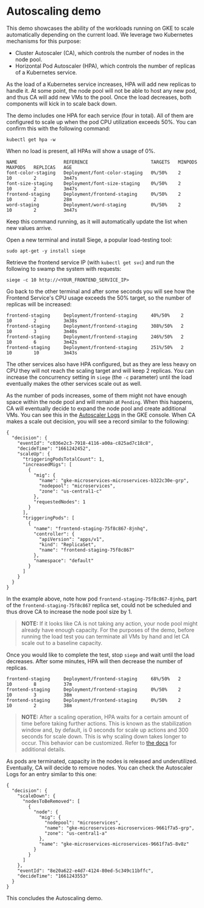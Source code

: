 # Autoscaling demo

This demo showcases the ability of the workloads running on GKE to scale automatically depending on the current load. We leverage two Kubernetes mechanisms for this purpose:

* Cluster Autoscaler (CA), which controls the number of nodes in the node pool.
* Horizontal Pod Autoscaler (HPA), which controls the number of replicas of a Kubernetes service.

As the load of a Kubernetes service increases, HPA will add new replicas to handle it. At some point, the node pool will not be able to host any new pod, and thus CA will add new VMs to the pool. Once the load decreases, both components will kick in to scale back down.

The demo includes one HPA for each service (four in total). All of them are configured to scale up when the pod CPU utilization exceeds 50%. You can confirm this with the following command:

```
kubectl get hpa -w
```

When no load is present, all HPAs will show a usage of 0%.

```
NAME                 REFERENCE                       TARGETS   MINPODS   MAXPODS   REPLICAS   AGE
font-color-staging   Deployment/font-color-staging   0%/50%    2         10        2          3m47s
font-size-staging    Deployment/font-size-staging    0%/50%    2         10        2          3m47s
frontend-staging     Deployment/frontend-staging     0%/50%    2         10        2          28m
word-staging         Deployment/word-staging         0%/50%    2         10        2          3m47s
```

Keep this command running, as it will automatically update the list when new values arrive.

Open a new terminal and install Siege, a popular load-testing tool:

```
sudo apt-get -y install siege
```

Retrieve the frontend service IP (with `kubectl get svc`) and run the following to swamp the system with requests:

```
siege -c 10 http://<YOUR_FRONTEND_SERVICE_IP>
```

Go back to the other terminal and after some seconds you will see how the Frontend Service's CPU usage exceeds the 50% target, so the number of replicas will be increased:

```
frontend-staging     Deployment/frontend-staging     40%/50%    2         10        2          3m38s
frontend-staging     Deployment/frontend-staging     308%/50%   2         10        3          3m40s
frontend-staging     Deployment/frontend-staging     246%/50%   2         10        6          3m42s
frontend-staging     Deployment/frontend-staging     251%/50%   2         10        10         3m43s
```

The other services also have HPA configured, but as they are less heavy on CPU they will not reach the scaling target and will keep 2 replicas. You can increase the concurrency setting in `siege` (the `-c` parameter) until the load eventually makes the other services scale out as well.

As the number of pods increases, some of them might not have enough space within the node pool and will remain at `Pending`. When this happens, CA will eventually decide to expand the node pool and create additional VMs. You can see this in the [Autoscaler Logs](https://cloud.google.com/kubernetes-engine/docs/how-to/cluster-autoscaler-visibility) in the GKE console. When CA makes a scale out decision, you will see a record similar to the following:

```
{
  "decision": {
    "eventId": "c036e2c3-7918-4116-a00a-c825ad7c18c8",
    "decideTime": "1661242452",
    "scaleUp": {
      "triggeringPodsTotalCount": 1,
      "increasedMigs": [
        {
          "mig": {
            "name": "gke-microservices-microservices-b322c30e-grp",
            "nodepool": "microservices",
            "zone": "us-central1-c"
          },
          "requestedNodes": 1
        }
      ],
      "triggeringPods": [
        {
          "name": "frontend-staging-75f8c867-8jnhq",
          "controller": {
            "apiVersion": "apps/v1",
            "kind": "ReplicaSet",
            "name": "frontend-staging-75f8c867"
          },
          "namespace": "default"
        }
      ]
    }
  }
}
```

In the example above, note how pod `frontend-staging-75f8c867-8jnhq`, part of the `frontend-staging-75f8c867` replica set, could not be scheduled and thus drove CA to increase the node pool size by 1.

> **NOTE:** If it looks like CA is not taking any action, your node pool might already have enough capacity. For the purposes of the demo, before running the load test you can terminate all VMs by hand and let CA scale out to a baseline capacity.

Once you would like to complete the test, stop `siege` and wait until the load decreases. After some minutes, HPA will then decrease the number of replicas.

```
frontend-staging     Deployment/frontend-staging     68%/50%   2         10        8          37m
frontend-staging     Deployment/frontend-staging     0%/50%    2         10        3          38m
frontend-staging     Deployment/frontend-staging     0%/50%    2         10        2          38m
```

> **NOTE:** After a scaling operation, HPA waits for a certain amount of time before taking further actions. This is known as the stabilization window and, by default, is 0 seconds for scale up actions and 300 seconds for scale down. This is why scaling down takes longer to occur. This behavior can be customized. Refer to [the docs](https://kubernetes.io/docs/tasks/run-application/horizontal-pod-autoscale/#default-behavior) for additional details.

As pods are terminated, capacity in the nodes is released and underutilized. Eventually, CA will decide to remove nodes. You can check the Autoscaler Logs for an entry similar to this one:

```
{
  "decision": {
    "scaleDown": {
      "nodesToBeRemoved": [
        {
          "node": {
            "mig": {
              "nodepool": "microservices",
              "name": "gke-microservices-microservices-9661f7a5-grp",
              "zone": "us-central1-a"
            },
            "name": "gke-microservices-microservices-9661f7a5-8v8z"
          }
        }
      ]
    },
    "eventId": "8e20a622-e4d7-4124-80ed-5c349c11bffc",
    "decideTime": "1661243553"
  }
}
```

This concludes the Autoscaling demo.

